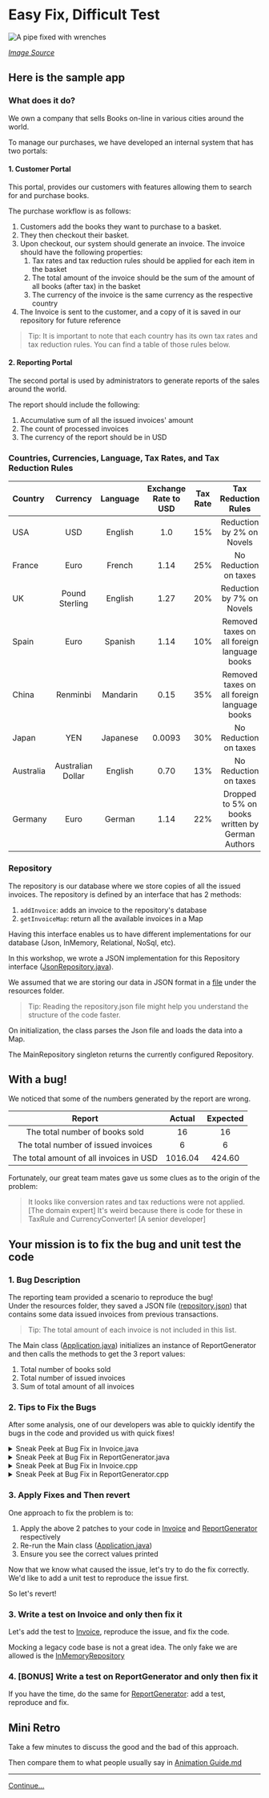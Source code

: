 # Easy Fix, Difficult Test

![A pipe fixed with wrenches](images/quick-fix.jpg)

*[Image Source](https://pixabay.com/photos/plumbing-pipe-wrench-plumber-840835/)*

## Here is the sample app

### What does it do?

We own a company that sells Books on-line in various cities around the world.

To manage our purchases, we have developed an internal system that has two portals:

#### 1. Customer Portal

This portal, provides our customers with features allowing them to search for and purchase books.

The purchase workflow is as follows:

1. Customers add the books they want to purchase to a basket.
1. They then checkout their basket.
1. Upon checkout, our system should generate an invoice. The invoice should have the following properties:
    1. Tax rates and tax reduction rules should be applied for each item in the basket
    2. The total amount of the invoice should be the sum of the amount of all books (after tax) in the basket
    3. The currency of the invoice is the same currency as the respective country
1. The Invoice is sent to the customer, and a copy of it is saved in our repository for future reference

> Tip: It is important to note that each country has its own tax rates and tax reduction rules. You can find a table of those rules below.  

#### 2. Reporting Portal

The second portal is used by administrators to generate reports of the sales around the world.

The report should include the following:

1. Accumulative sum of all the issued invoices' amount
1. The count of processed invoices
1. The currency of the report should be in USD

### Countries, Currencies, Language, Tax Rates, and Tax Reduction Rules

| Country       | Currency          | Language  | Exchange Rate to USD  | Tax Rate | Tax Reduction Rules                              |
| :-------------|:-----------------:| :--------:| :--------------------:|:--------:|:------------------------------------------------:|
| USA           | USD               | English   | 1.0                   | 15%      | Reduction by 2% on Novels                        |  
| France        | Euro              | French    | 1.14                  | 25%      | No Reduction on taxes                            |
| UK            | Pound Sterling    | English   | 1.27                  | 20%      | Reduction by 7% on Novels                        |
| Spain         | Euro              | Spanish   | 1.14                  | 10%      | Removed taxes on all foreign language books      |  
| China         | Renminbi          | Mandarin  | 0.15                  | 35%      | Removed taxes on all foreign language books      |
| Japan         | YEN               | Japanese  | 0.0093                | 30%      | No Reduction on taxes                            |
| Australia     | Australian Dollar | English   | 0.70                  | 13%      | No Reduction on taxes                            |
| Germany       | Euro              | German    | 1.14                  | 22%      | Dropped to 5% on books written by German Authors |  

### Repository

The repository is our database where we store copies of all the issued invoices.
The repository is defined by an interface that has 2 methods:

1. `addInvoice`: adds an invoice to the repository's database
1. `getInvoiceMap`: return all the available invoices in a Map  

Having this interface enables us to have different implementations for our database (Json, InMemory, Relational, NoSql, etc).

In this workshop, we wrote a JSON implementation for this Repository interface ([JsonRepository.java](../src/main/java/com/murex/tbw/storage/JsonRepository.java)).

We assumed that we are storing our data in JSON format in a [file](../src/resources/repository.json) under the resources folder.  

> Tip: Reading the repository.json file might help you understand the structure
of the code faster.  

On initialization, the class parses the Json file and loads the data into a Map.

The MainRepository singleton returns the currently configured Repository.

## With a bug!

We noticed that some of the numbers generated by the report are wrong.

| Report                                  | Actual | Expected |
|:---------------------------------------:|:------:|:--------:|
| The total number of books sold          | 16     |  16      |
| The total number of issued invoices     | 6      |  6       |
| The total amount of all invoices in USD | 1016.04|  424.60  |

Fortunately, our great team mates gave us some clues as to the origin of the
problem:

> It looks like conversion rates and tax reductions were not applied.
> [The domain expert]
> It's weird because there is code for these in TaxRule and CurrencyConverter!
> [A senior developer]

## Your mission is to fix the bug and unit test the code

### 1. Bug Description

The reporting team provided a scenario to reproduce the bug!  
Under the resources folder, they saved a JSON file ([repository.json](../src/resources/repository.json)) that contains some data issued invoices from previous transactions.

> Tip: The total amount of each invoice is not included in this list.

The Main class ([Application.java](../src/main/java/Application.java)) initializes
an instance of ReportGenerator and then calls the methods to get the 3 report
values:

1. Total number of books sold
1. Total number of issued invoices
1. Sum of total amount of all invoices

### 2. Tips to Fix the Bugs

After some analysis, one of our developers was able to quickly identify the bugs in the code and provided us with quick fixes!  

<details>

  <summary markdown='span'>
  Sneak Peek at Bug Fix in Invoice.java
  </summary>

  ```diff
  public double computeTotalAmount() {
    double sum = 0.0;
    for (PurchasedBook purchasedBook : purchasedBooks) {
  -   double totalPrice = purchasedBook.getTotalPrice();
  +   double totalPrice = purchasedBook.getTotalPrice() * TaxRule.getApplicableRate(country, purchasedBook.getBook());
      sum += totalPrice;
    }
    return sum;
  }
  ```

</details>

<details>

  <summary markdown='span'>
  Sneak Peek at Bug Fix in ReportGenerator.java
  </summary>

  ```diff
      public double getTotalAmount() {
          Map<Integer, Invoice> invoiceMap = repository.getInvoiceMap();
          double totalAmount = 0.0;
          for (Invoice invoice : invoiceMap.values()) {
  -            totalAmount += invoice.computeTotalAmount();
  +            totalAmount += CurrencyConverter.toUSD(invoice.computeTotalAmount(), invoice.getCountry().getCurrency());
          }
          return totalAmount;
      }
  ```

</details>

<details>

  <summary markdown='span'>
  Sneak Peek at Bug Fix in Invoice.cpp
  </summary>

  ```diff
          double sum = 0.0;
          for (const auto purchasedBook : purchasedBooks_)
          {
  -               double totalPrice = purchasedBook->getTotalPrice();
  +               double totalPrice = purchasedBook->getTotalPrice() * finance::getApplicableRate(country_, *purchasedBook->getBook());
                  sum += totalPrice;
          }
          return sum;
  ```

</details>

<details>

  <summary markdown='span'>
  Sneak Peek at Bug Fix in ReportGenerator.cpp
  </summary>

  ```diff java
           double totalAmount = 0.0;
           for (const auto id2Invoice : invoiceMap)
           {
  -                totalAmount += id2Invoice.second->computeTotalAmount();
  +                const auto& invoice = *id2Invoice.second;
  +                totalAmount += finance::toUSD(invoice.computeTotalAmount(), invoice.getCountry().getCurrency());
           }
           return totalAmount;
  ```

</details>

### 3. Apply Fixes and Then revert

One approach to fix the problem is to:

1. Apply the above 2 patches to your code in [Invoice](../src/main/java/com/murex/tbw/purchase/Invoice.java) and [ReportGenerator](../src/main/java/com/murex/tbw/report/ReportGenerator.java) respectively
1. Re-run the Main class ([Application.java](../src/main/java/Application.java))
1. Ensure you see the correct values printed

Now that we know what caused the issue, let's try to do the fix correctly.
We'd like to add a unit test to reproduce the issue first.

So let's revert!

### 3. Write a test on Invoice and only then fix it

Let's add the test to [Invoice](../src/main/java/com/murex/tbw/purchase/Invoice.java), reproduce the
issue, and fix the code.

Mocking a legacy code base is not a great idea. The only fake we are allowed is
the [InMemoryRepository](../src/test/java/com/murex/tbw/storage/InMemoryRepository.java)

### 4. [BONUS] Write a test on ReportGenerator and only then fix it

If you have the time, do the same for
[ReportGenerator](../src/main/java/com/murex/tbw/report/ReportGenerator.java):
add a test, reproduce and fix.

## Mini Retro

Take a few minutes to discuss the good and the bad of this approach.

Then compare them to what people usually say in
[Animation Guide.md](./Animation_Guide.md)

---
[Continue...](./3_Building_Test_Data.md)

